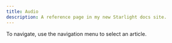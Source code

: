 ```yaml
---
title: Audio
description: A reference page in my new Starlight docs site.
---
```

To navigate, use the navigation menu to select an article.